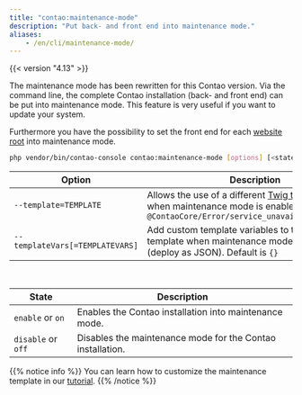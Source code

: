 ```yaml
---
title: "contao:maintenance-mode"
description: "Put back- and front end into maintenance mode."
aliases:
    - /en/cli/maintenance-mode/
---
```



{{< version "4.13" >}}

The maintenance mode has been rewritten for this Contao version. Via the command line, the complete Contao installation 
(back- and front end) can be put into maintenance mode. This feature is very useful if you want to update your system.

Furthermore you have the possibility to set the front end for each 
[website root](/en/site-structure/website-root/#website-settings) into maintenance mode.


```bash
php vendor/bin/contao-console contao:maintenance-mode [options] [<state>]
```

| Option                          | Description                                                                                                                                         |
|---------------------------------|-----------------------------------------------------------------------------------------------------------------------------------------------------|
| `--template=TEMPLATE`           | Allows the use of a different [Twig template name](https://docs.contao.org/dev/framework/templates/architecture/#naming-and-structure) when maintenance mode is enabled. Default is `@ContaoCore/Error/service_unavailable.html.twig` |
| `--templateVars[=TEMPLATEVARS]` | Add custom template variables to the Twig template when maintenance mode is enabled (deploy as JSON). Default is `{}`                               |

&nbsp;

| State              | Description                                                |
|--------------------|------------------------------------------------------------|
| `enable` or `on`   | Enables the Contao installation into maintenance mode.     |
| `disable` or `off` | Disables the maintenance mode for the Contao installation. |

{{% notice info %}}
You can learn how to customize the maintenance template in our [tutorial](../../guides/maintenance-template/).
{{% /notice %}}

